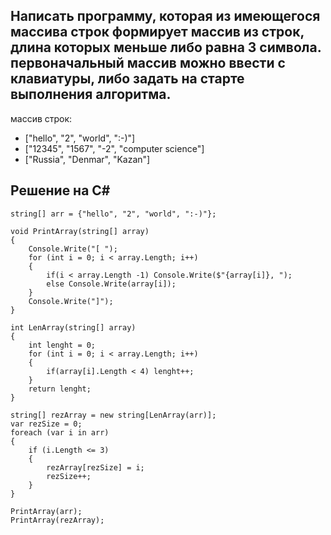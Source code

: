## Написать программу, которая из имеющегося массива строк формирует массив из строк, длина которых меньше либо равна 3 символа. первоначальный массив можно ввести с клавиатуры, либо задать на старте выполнения алгоритма.

массив строк:
* ["hello", "2", "world", ":-)"]
* ["12345", "1567", "-2", "computer science"]
* ["Russia", "Denmar", "Kazan"]

## Решение на С#  

    string[] arr = {"hello", "2", "world", ":-)"};

    void PrintArray(string[] array)
    {
        Console.Write("[ ");
        for (int i = 0; i < array.Length; i++)
        {
            if(i < array.Length -1) Console.Write($"{array[i]}, ");
            else Console.Write(array[i]);
        }
        Console.Write("]");
    }

    int LenArray(string[] array)
    {
        int lenght = 0;
        for (int i = 0; i < array.Length; i++)
        {
            if(array[i].Length < 4) lenght++;
        }
        return lenght;
    }

    string[] rezArray = new string[LenArray(arr)];
    var rezSize = 0;
    foreach (var i in arr)
    {
        if (i.Length <= 3)
        {
            rezArray[rezSize] = i;
            rezSize++;
        }
    }

    PrintArray(arr);
    PrintArray(rezArray);
